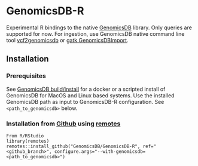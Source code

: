# GenomicsDB-R
Experimental R bindings to the native [GenomicsDB](https://github.com/GenomicsDB/GenomicsDB) library. Only queries are supported for now. For ingestion, use GenomicsDB native command line tool [vcf2genomicsdb](https://genomicsdb.readthedocs.io/en/latest/cli-tools.html#cli-tools) or [gatk GenomicsDBImport](https://gatk.broadinstitute.org/hc/en-us/articles/13832686645787-GenomicsDBImport).

## Installation

### Prerequisites
See [GenomicsDB build/install](https://genomicsdb.readthedocs.io/en/latest/building-installing.html) for a docker or a scripted install of GenomicsDB for MacOS and Linux based systems. Use the installed GenomicsDB path as input to GenomicsDB-R configuration. See `<path_to_genomicsdb>` below.

### Installation from [Github](https://github.com/GenomicsDB/GenomicsDB-R) using [remotes](https://cran.r-project.org/package=remotes)
```
From R/RStudio
library(remotes)
remotes::install_github("GenomicsDB/GenomicsDB-R", ref="<github_branch>", configure.args="--with-genomicsdb=<path_to_genomicsdb>")
```
